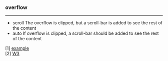### overflow
---
* scroll	The overflow is clipped, but a scroll-bar is added to see the rest of the content	
* auto	If overflow is clipped, a scroll-bar should be added to see the rest of the content


[1] [example](https://www.w3schools.com/cssref/playit.asp?filename=playcss_overflow&preval=auto)          
[2] [W3](https://www.w3schools.com/cssref/pr_pos_overflow.asp)
